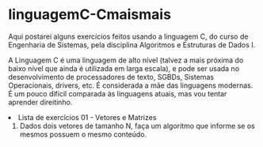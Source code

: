 # linguagemC-Cmaismais
Aqui postarei alguns exercícios feitos usando a linguagem C, do curso de Engenharia de Sistemas, pela disciplina Algoritmos e Estruturas de Dados I.

A Linguagem C é uma linguagem de alto nível (talvez a mais próxima do baixo nível que ainda é utilizada em larga escala), e pode ser usada no desenvolvimento de processadores de texto, SGBDs, Sistemas Operacionais, drivers, etc.
É considerada a mãe das linguagens modernas. É um pouco difícil comparada às linguagens atuais, mas vou tentar aprender direitinho.

<li> Lista de exercícios 01 - Vetores e Matrizes 
<br>
<ol>
<li>Dados dois vetores de tamanho N, faça um algoritmo que informe se os mesmos possuem o mesmo conteúdo.</li>
</ol>
</li>

